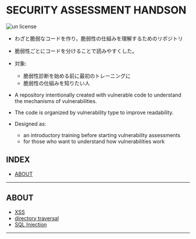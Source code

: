 # SECURITY ASSESSMENT HANDSON

![un license](https://img.shields.io/github/license/RyosukeDTomita/security-assessment-handson)

- わざと脆弱なコードを作り，脆弱性の仕組みを理解するためのリポジトリ
- 脆弱性ごとにコードを分けることで読みやすくした。
- 対象:
  - 脆弱性診断を始める前に最初のトレーニングに
  - 脆弱性の仕組みを知りたい人

- A repository intentionally created with vulnerable code to understand the mechanisms of vulnerabilities.
- The code is organized by vulnerability type to improve readability.
- Designed as:
  - an introductory training before starting vulnerability assessments
  - for those who want to understand how vulnerabilities work

## INDEX

- [ABOUT](#about)

---

## ABOUT

- [XSS](./xss/)
- [directory traversal](./directory_traversal/)
- [SQL Injection](./sqli/)

---

